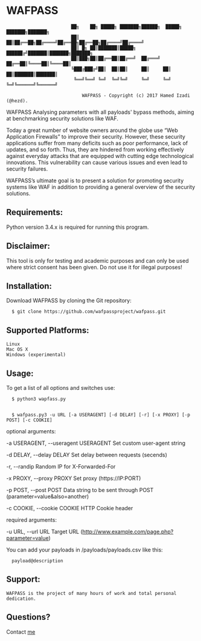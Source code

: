 # WAFPASS

                                                                
                            ██╗    ██╗ █████╗ ███████╗██████╗  █████╗ ███████╗███████╗
                            ██║    ██║██╔══██╗██╔════╝██╔══██╗██╔══██╗██╔════╝██╔════╝
                            ██║ █╗ ██║███████║█████╗  ██████╔╝███████║███████╗███████╗
                            ██║███╗██║██╔══██║██╔══╝  ██╔═══╝ ██╔══██║╚════██║╚════██║
                            ╚███╔███╔╝██║  ██║██║     ██║     ██║  ██║███████║███████║
                             ╚══╝╚══╝ ╚═╝  ╚═╝╚═╝     ╚═╝     ╚═╝  ╚═╝╚══════╝╚══════╝
                         
                                WAFPASS - Copyright (c) 2017 Hamed Izadi (@hezd). 

        

WAFPASS Analysing parameters with all payloads' bypass methods, aiming at benchmarking security solutions like WAF.


   Today a great number of website owners around the globe use “Web Application Firewalls” to improve their security. However, these security applications suffer from many deficits such as poor performance, lack of updates, and so forth. Thus, they are hindered from working effectively against everyday attacks that are equipped with cutting edge technological innovations. This vulnerability can cause various issues and even lead to security failures.
   
   WAFPASS’s ultimate goal is to present a solution for promoting security systems like WAF in addition to providing a general overview of the security solutions.  
   
   


## Requirements:
  Python version 3.4.x is required for running this program.



## Disclaimer:
  This tool is only for testing and academic purposes and can only be used where strict consent has been given. Do not use it   for illegal purposes!


## Installation:
  Download WAFPASS by cloning the Git repository:
  
      $ git clone https://github.com/wafpassproject/wafpass.git


## Supported Platforms:

    Linux
    Mac OS X
    Windows (experimental)


## Usage:

  To get a list of all options and switches use:
  
      $ python3 wapfass.py
      
            
      $ wafpass.py3 -u URL [-a USERAGENT] [-d DELAY] [-r] [-x PROXY] [-p POST] [-c COOKIE]

optional arguments:

-a USERAGENT, --useragent USERAGENT      Set custom user-agent string

-d DELAY, --delay DELAY                  Set delay between requests (secends)

-r, --randip                             Random IP for X-Forwarded-For

-x PROXY, --proxy PROXY                  Set proxy (https://IP:PORT)

-p POST, --post POST                     Data string to be sent through POST (parameter=value&also=another)

-c COOKIE, --cookie COOKIE               HTTP Cookie header


required arguments:

-u URL, --url URL                        Target URL (http://www.example.com/page.php?parameter=value)

   
   
   
   
  You can add your payloads in /payloads/payloads.csv like this:
  
      payload@description
      
## Support:

    WAFPASS is the project of many hours of work and total personal dedication.

## Questions?

Contact [me](mailto:hamedizadi@gmail.com)
 
